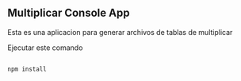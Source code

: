 
## Multiplicar Console App

Esta es una aplicacion para generar archivos de tablas de multiplicar

Ejecutar este comando

```

npm install
```